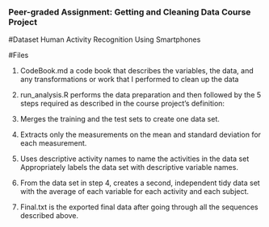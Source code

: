 ### Peer-graded Assignment: Getting and Cleaning Data Course Project

#Dataset
Human Activity Recognition Using Smartphones

#Files

1. CodeBook.md a code book that describes the variables, the data, and any transformations or work that I performed to clean up the data

2. run_analysis.R performs the data preparation and then followed by the 5 steps required as described in the course project’s definition:

3. Merges the training and the test sets to create one data set.

4. Extracts only the measurements on the mean and standard deviation for each measurement.

5. Uses descriptive activity names to name the activities in the data set
Appropriately labels the data set with descriptive variable names.

6. From the data set in step 4, creates a second, independent tidy data set with the average of each variable for each activity and each subject.

7. Final.txt is the exported final data after going through all the sequences described above.

